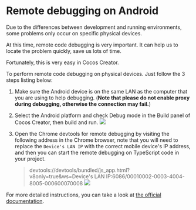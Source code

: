 # Remote debugging on Android

Due to the differences between development and running environments, some problems only occur on specific physical devices.

At this time, remote code debugging is very important. It can help us to locate the problem quickly, save us lots of time.

Fortunately, this is very easy in Cocos Creator.

To perform remote code debugging on physical devices. Just follow the 3 steps listing below:

1. Make sure the Android device is on the same LAN as the computer that you are using to help debugging. (**Note that please do not enable proxy during debugging, otherwise the connection may fail.**)

2. Select the Android platform and check Debug mode in the Build panel of Cocos Creator, then build and run.
![](https://files.mdnice.com/user/21366/293fca04-3e8d-4362-bd71-bd76fbb96809.png)

3. Open the Chrome devtools for remote debugging by visiting the following address in the Chrome browser, note that you will need to replace the `Device's LAN IP` with the correct mobile device's IP address, and then you can start the remote debugging on TypeScript code in your project.
    > devtools://devtools/bundled/js_app.html?v8only=true&ws=Device's LAN IP:6086/00010002-0003-4004-8005-000600070008
![](https://files.mdnice.com/user/21366/db7bae9c-ebb1-4447-9bba-17f0e4101ebe.png)

For more detailed instructions, you can take a look at [the official documentation](https://docs.cocos.com/creator/manual/en/editor/publish/debug-jsb.html).
